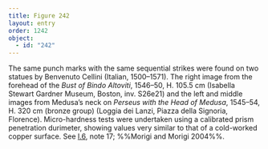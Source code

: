 ```yaml
---
title: Figure 242
layout: entry
order: 1242
object:
  - id: "242"
---
```


The same punch marks with the same sequential strikes were found on two statues by Benvenuto Cellini (Italian, 1500–1571). The right image from the forehead of the *Bust of Bindo Altoviti*, 1546–50, H. 105.5 cm (Isabella Stewart Gardner Museum, Boston, inv. S26e21) and the left and middle images from Medusa’s neck on *Perseus with the Head of Medusa*, 1545–54, H. 320 cm (bronze group) (Loggia dei Lanzi, Piazza della Signoria, Florence). Micro-hardness tests were undertaken using a calibrated prism penetration durimeter, showing values very similar to that of a cold-worked copper surface. See [I.6](/vol-1/6/), note 17; %%Morigi and Morigi 2004%%.
